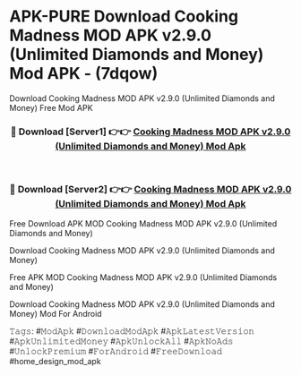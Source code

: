 # APK-PURE Download Cooking Madness MOD APK v2.9.0 (Unlimited Diamonds and Money) Mod APK - (7dqow)
Download Cooking Madness MOD APK v2.9.0 (Unlimited Diamonds and Money) Free Mod APK

<div align="center">
<h3>🔴 Download [Server1] 👉👉 <a href="https://apk-comot.site?title=Cooking_Madness_MOD_APK_v2.9.0_(Unlimited_Diamonds_and_Money)">Cooking Madness MOD APK v2.9.0 (Unlimited Diamonds and Money) Mod Apk</a></h3><br>

<h3>🔴 Download [Server2] 👉👉 <a href="https://apk-comot.site?title=Cooking_Madness_MOD_APK_v2.9.0_(Unlimited_Diamonds_and_Money)">Cooking Madness MOD APK v2.9.0 (Unlimited Diamonds and Money) Mod Apk</a></h3>
</div>


Free Download APK MOD Cooking Madness MOD APK v2.9.0 (Unlimited Diamonds and Money)

Download Cooking Madness MOD APK v2.9.0 (Unlimited Diamonds and Money) 

Free APK MOD Cooking Madness MOD APK v2.9.0 (Unlimited Diamonds and Money) 

Download Cooking Madness MOD APK v2.9.0 (Unlimited Diamonds and Money) Mod For Android

𝚃𝚊𝚐𝚜: #𝙼𝚘𝚍𝙰𝚙𝚔 #𝙳𝚘𝚠𝚗𝚕𝚘𝚊𝚍𝙼𝚘𝚍𝙰𝚙𝚔 #𝙰𝚙𝚔𝙻𝚊𝚝𝚎𝚜𝚝𝚅𝚎𝚛𝚜𝚒𝚘𝚗 #𝙰𝚙𝚔𝚄𝚗𝚕𝚒𝚖𝚒𝚝𝚎𝚍𝙼𝚘𝚗𝚎𝚢 #𝙰𝚙𝚔𝚄𝚗𝚕𝚘𝚌𝚔𝙰𝚕𝚕 #𝙰𝚙𝚔𝙽𝚘𝙰𝚍𝚜 #𝚄𝚗𝚕𝚘𝚌𝚔𝙿𝚛𝚎𝚖𝚒𝚞𝚖 #𝙵𝚘𝚛𝙰𝚗𝚍𝚛𝚘𝚒𝚍 #𝙵𝚛𝚎𝚎𝙳𝚘𝚠𝚗𝚕𝚘𝚊𝚍 #home_design_mod_apk